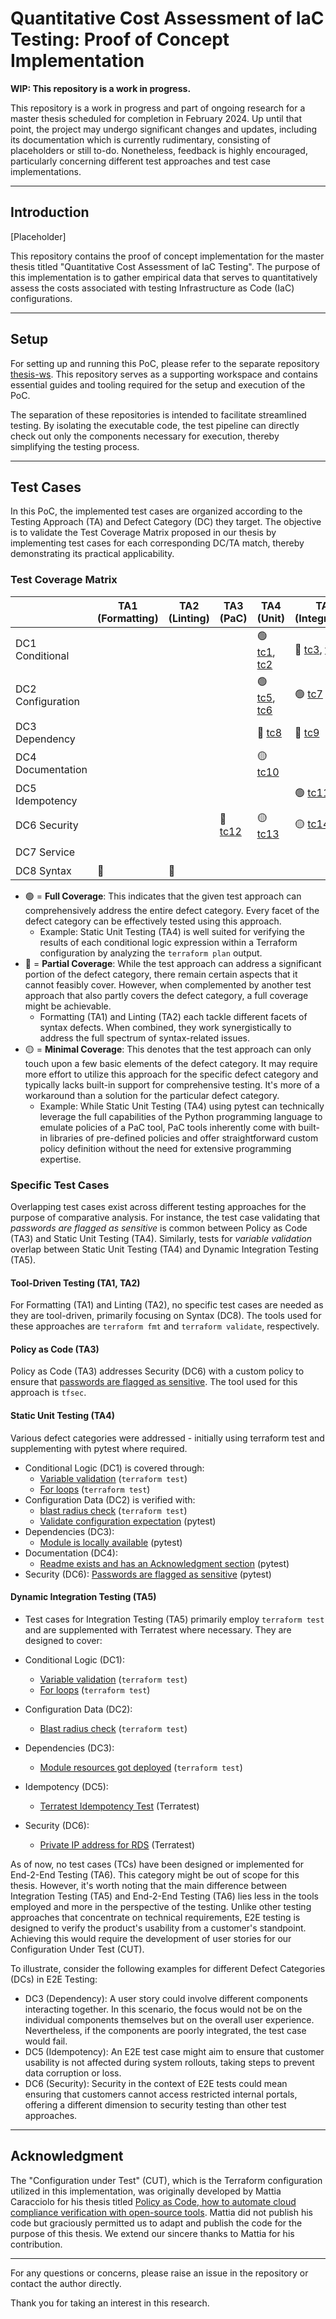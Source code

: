 # Quantitative Cost Assessment of IaC Testing: Proof of Concept Implementation

**WIP: This repository is a work in progress.**

This repository is a work in progress and part of ongoing research for a master thesis scheduled for completion in February 2024.
Up until that point, the project may undergo significant changes and updates, including its documentation which is currently rudimentary, consisting of placeholders or still to-do.
Nonetheless, feedback is highly encouraged, particularly concerning different test approaches and test case implementations.

---

## Introduction

[Placeholder]

This repository contains the proof of concept implementation for the master thesis titled "Quantitative Cost Assessment of IaC Testing". The purpose of this implementation is to gather empirical data that serves to quantitatively assess the costs associated with testing Infrastructure as Code (IaC) configurations.

---

## Setup

For setting up and running this PoC, please refer to the separate repository [thesis-ws](https://github.com/fex01/thesis-ws). This repository serves as a supporting workspace and contains essential guides and tooling required for the setup and execution of the PoC.

The separation of these repositories is intended to facilitate streamlined testing. By isolating the executable code, the test pipeline can directly check out only the components necessary for execution, thereby simplifying the testing process.

---

## Test Cases

In this PoC, the implemented test cases are organized according to the Testing Approach (TA) and Defect Category (DC) they target. The objective is to validate the Test Coverage Matrix proposed in our thesis by implementing test cases for each corresponding DC/TA match, thereby demonstrating its practical applicability.

### Test Coverage Matrix

|                     | TA1 (Formatting) | TA2 (Linting) | TA3 (PaC) | TA4 (Unit) | TA5 (Integration) | TA6 (E2E) |
|---------------------|------------------|---------------|-----------|------------|-------------------|-----------|
| DC1 Conditional     |                  |               |           | 🟢 [tc1](./tests/tc1_dc1_ta4.tftest.hcl), [tc2](./tests/tc2_dc1_ta4.tftest.hcl)        | 🔵 [tc3](./tests/tc3_dc1_ta_5_no-predeployment.tftest.hcl), [tc4](./tests/tc4_dc1_ta5.tftest.hcl)               |           |
| DC2 Configuration   |                  |               |           | 🟢 [tc5](./tests/tc5_dc2_ta4.tftest.hcl), [tc6](./pytest/test_tc6_dc2_ta4.py)       | 🟢 [tc7](./tests/tc7_dc2_ta5.tftest.hcl)                |            |
| DC3 Dependency      |                  |               |           | 🔵 [tc8](./pytest/test_tc8_dc3_ta4.py)        | 🔵 [tc9](./tests/tc9_dc3_ta5.tftest.hcl) | 🔵         |
| DC4 Documentation   |                  |               |           | 🟡 [tc10](./pytest/test_tc10_dc4_ta4.py)        |                   |           |
| DC5 Idempotency     |                  |               |           |            | 🟢 [tc11](./terratest/tc11_dc5_ta5_test.go) |          |
| DC6 Security        |                  |               | 🔵 [tc12](./tfsec/tc12_dc6_ta3_tfchecks.yaml)       | 🟡 [tc13](./pytest/test_tc13_dc6_ta4.py)        | 🟡 [tc14](./terratest/tc14_dc6_ta5_test.go) | 🔵         |
| DC7 Service         |                  |               |           |            |                   | 🟢         |
| DC8 Syntax          | 🔵               | 🔵           |           |            |                   |           |

- 🟢 = **Full Coverage**: This indicates that the given test approach can comprehensively address the entire defect category. Every facet of the defect category can be effectively tested using this approach.
  - Example: Static Unit Testing (TA4) is well suited for verifying the results of each conditional logic expression within a Terraform configuration by analyzing the `terraform plan` output.
- 🔵 = **Partial Coverage**: While the test approach can address a significant portion of the defect category, there remain certain aspects that it cannot feasibly cover. However, when complemented by another test approach that also partly covers the defect category, a full coverage might be achievable.
  - Formatting (TA1) and Linting (TA2) each tackle different facets of syntax defects. When combined, they work synergistically to address the full spectrum of syntax-related issues.
- 🟡 = **Minimal Coverage**: This denotes that the test approach can only touch upon a few basic elements of the defect category. It may require more effort to utilize this approach for the specific defect category and typically lacks built-in support for comprehensive testing. It's more of a workaround than a solution for the particular defect category.
  - Example: While Static Unit Testing (TA4) using pytest can technically leverage the full capabilities of the Python programming language to emulate policies of a PaC tool, PaC tools inherently come with built-in libraries of pre-defined policies and offer straightforward custom policy definition without the need for extensive programming expertise.

### Specific Test Cases

Overlapping test cases exist across different testing approaches for the purpose of comparative analysis. For instance, the test case validating that _passwords are flagged as sensitive_ is common between Policy as Code (TA3) and Static Unit Testing (TA4). Similarly, tests for _variable validation_ overlap between Static Unit Testing (TA4) and Dynamic Integration Testing (TA5).

#### Tool-Driven Testing (TA1, TA2)

For Formatting (TA1) and Linting (TA2), no specific test cases are needed as they are tool-driven, primarily focusing on Syntax (DC8). The tools used for these approaches are `terraform fmt` and `terraform validate`, respectively.

#### Policy as Code (TA3)

Policy as Code (TA3) addresses Security (DC6) with a custom policy to ensure that [passwords are flagged as sensitive](./tfsec/tc12_dc6_ta3_tfchecks.yaml). The tool used for this approach is `tfsec`.

#### Static Unit Testing (TA4)

Various defect categories were addressed - initially using terraform test and supplementing with pytest where required.

- Conditional Logic (DC1) is covered through:
  - [Variable validation](./tests/tc1_dc1_ta4.tftest.hcl) (`terraform test`)
  - [For loops](./tests/tc2_dc1_ta4.tftest.hcl) (`terraform test`)
- Configuration Data (DC2) is verified with:
  - [blast radius check](./tests/tc5_dc2_ta4.tftest.hcl) (`terraform test`)
  - [Validate configuration expectation](./pytest/test_tc6_dc2_ta4.py) (pytest)
- Dependencies (DC3):
  - [Module is locally available](./pytest/test_tc8_dc3_ta4.py) (pytest)
- Documentation (DC4):
  - [Readme exists and has an Acknowledgment section](./pytest/test_tc10_dc4_ta4.py) (pytest)
- Security (DC6): [Passwords are flagged as sensitive](./pytest/test_tc13_dc6_ta4.py) (pytest)

#### Dynamic Integration Testing (TA5)

- Test cases for Integration Testing (TA5) primarily employ `terraform test` and are supplemented with Terratest where necessary. They are designed to cover:

- Conditional Logic (DC1):
  - [Variable validation](./tests/tc3_dc1_ta_5_no-predeployment.tftest.hcl) (`terraform test`)
  - [For loops](./tests/tc4_dc1_ta5.tftest.hcl) (`terraform test`)
- Configuration Data (DC2):
  - [Blast radius check](./tests/tc7_dc2_ta5.tftest.hcl) (`terraform test`)
- Dependencies (DC3):
  - [Module resources got deployed](./tests/tc9_dc3_ta5.tftest.hcl) (`terraform test`)
- Idempotency (DC5):
  - [Terratest Idempotency Test](./terratest/tc11_dc5_ta5_test.go) (Terratest)
- Security (DC6):
  - [Private IP address for RDS](./terratest/tc14_dc6_ta5_test.go) (Terratest)

As of now, no test cases (TCs) have been designed or implemented for End-2-End Testing (TA6). This category might be out of scope for this thesis.
However, it's worth noting that the main difference between Integration Testing (TA5) and End-2-End Testing (TA6) lies less in the tools employed and more in the perspective of the testing.
Unlike other testing approaches that concentrate on technical requirements, E2E testing is designed to verify the product's usability from a customer's standpoint.
Achieving this would require the development of user stories for our Configuration Under Test (CUT).

To illustrate, consider the following examples for different Defect Categories (DCs) in E2E Testing:

- DC3 (Dependency): A user story could involve different components interacting together. In this scenario, the focus would not be on the individual components themselves but on the overall user experience. Nevertheless, if the components are poorly integrated, the test case would fail.
- DC5 (Idempotency): An E2E test case might aim to ensure that customer usability is not affected during system rollouts, taking steps to prevent data corruption or loss.
- DC6 (Security): Security in the context of E2E tests could mean ensuring that customers cannot access restricted internal portals, offering a different dimension to security testing than other test approaches.

---

## Acknowledgment

The "Configuration under Test" (CUT), which is the Terraform configuration utilized in this implementation, was originally developed by Mattia Caracciolo for his thesis titled [Policy as Code, how to automate cloud compliance verification with open-source tools](https://webthesis.biblio.polito.it/26908/).
Mattia did not publish his code but graciously permitted us to adapt and publish the code for the purpose of this thesis.
We extend our sincere thanks to Mattia for his contribution.

---

For any questions or concerns, please raise an issue in the repository or contact the author directly.

Thank you for taking an interest in this research.
